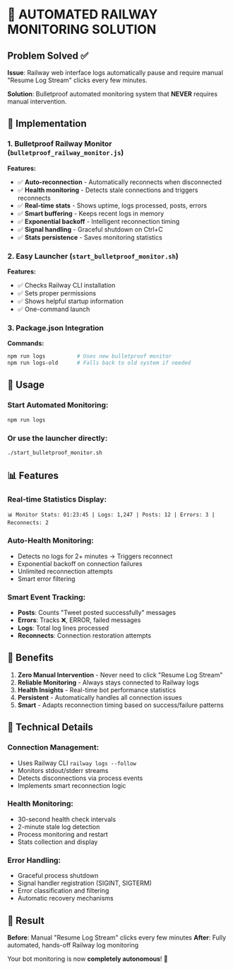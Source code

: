 # 🚀 AUTOMATED RAILWAY MONITORING SOLUTION

## Problem Solved ✅

**Issue**: Railway web interface logs automatically pause and require manual "Resume Log Stream" clicks every few minutes.

**Solution**: Bulletproof automated monitoring system that **NEVER** requires manual intervention.

## 🔧 Implementation

### 1. Bulletproof Railway Monitor (`bulletproof_railway_monitor.js`)

**Features:**
- ✅ **Auto-reconnection** - Automatically reconnects when disconnected
- ✅ **Health monitoring** - Detects stale connections and triggers reconnects
- ✅ **Real-time stats** - Shows uptime, logs processed, posts, errors
- ✅ **Smart buffering** - Keeps recent logs in memory
- ✅ **Exponential backoff** - Intelligent reconnection timing
- ✅ **Signal handling** - Graceful shutdown on Ctrl+C
- ✅ **Stats persistence** - Saves monitoring statistics

### 2. Easy Launcher (`start_bulletproof_monitor.sh`)

**Features:**
- ✅ Checks Railway CLI installation
- ✅ Sets proper permissions
- ✅ Shows helpful startup information
- ✅ One-command launch

### 3. Package.json Integration

**Commands:**
```bash
npm run logs          # Uses new bulletproof monitor
npm run logs-old      # Falls back to old system if needed
```

## 🎯 Usage

### Start Automated Monitoring:
```bash
npm run logs
```

### Or use the launcher directly:
```bash
./start_bulletproof_monitor.sh
```

## 📊 Features

### Real-time Statistics Display:
```
📊 Monitor Stats: 01:23:45 | Logs: 1,247 | Posts: 12 | Errors: 3 | Reconnects: 2
```

### Auto-Health Monitoring:
- Detects no logs for 2+ minutes → Triggers reconnect
- Exponential backoff on connection failures
- Unlimited reconnection attempts
- Smart error filtering

### Smart Event Tracking:
- **Posts**: Counts "Tweet posted successfully" messages
- **Errors**: Tracks ❌, ERROR, failed messages  
- **Logs**: Total log lines processed
- **Reconnects**: Connection restoration attempts

## 🚀 Benefits

1. **Zero Manual Intervention** - Never need to click "Resume Log Stream"
2. **Reliable Monitoring** - Always stays connected to Railway logs
3. **Health Insights** - Real-time bot performance statistics
4. **Persistent** - Automatically handles all connection issues
5. **Smart** - Adapts reconnection timing based on success/failure patterns

## 🔧 Technical Details

### Connection Management:
- Uses Railway CLI `railway logs --follow`
- Monitors stdout/stderr streams
- Detects disconnections via process events
- Implements smart reconnection logic

### Health Monitoring:
- 30-second health check intervals
- 2-minute stale log detection
- Process monitoring and restart
- Stats collection and display

### Error Handling:
- Graceful process shutdown
- Signal handler registration (SIGINT, SIGTERM)
- Error classification and filtering
- Automatic recovery mechanisms

## 🎉 Result

**Before**: Manual "Resume Log Stream" clicks every few minutes
**After**: Fully automated, hands-off Railway log monitoring

Your bot monitoring is now **completely autonomous**! 🚀